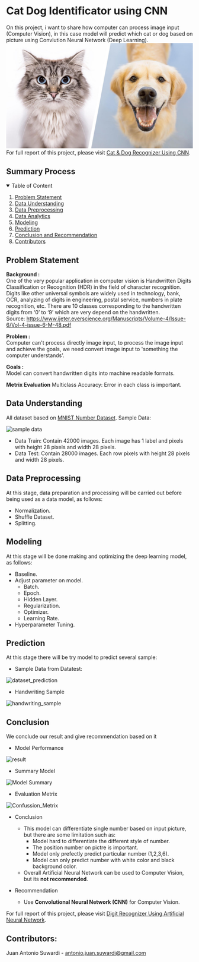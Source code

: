 # Cat Dog Identificator using CNN

On this project, i want to share how computer can process image input (Computer Vision), in this case model will predict which cat or dog based on picture using Convlution Neural Network (Deep Learning).
![cat-dog identificator](Image/head.jpeg)
<br>
For full report of this project, please visit <a href=https://github.com/Juantonios1/Cat-Dog-Identificator-using-CNN/blob/main/Cat%20%26%20Dog%20Identificator%20.Ipynb/Cat%20%26%20Dog%20Identificator%20Using%20Computer%20Vision%20with%20CNN.ipynb>
Cat & Dog Recognizer Using CNN</a>.

## Summary Process
<!-- TABLE OF CONTENTS -->
<details open="open">
  <summary>Table of Content</summary>
  <ol>
    <li><a href="#problem-statement">Problem Statement</a></li>
    <li><a href="#data-understanding">Data Understanding</a></li>
    <li><a href="#data-preprocessing">Data Preprocessing</a></li>
    <li><a href="#data-analytics">Data Analytics</a></li>
    <li><a href="#modeling">Modeling</a></li>
    <li><a href="#prediction">Prediction</a></li>
    <li><a href="#conclusion">Conclusion and Recommendation</a></li>
    <li><a href="#contributors">Contributors</a></li>
  </ol>
</details>

## Problem Statement
**Background :**  
One of the very popular application in computer vision is Handwritten Digits Classification or Recognition (HDR) in the field of character recognition. Digits like other universal symbols are widely used in technology, bank, OCR, analyzing of digits in engineering, postal service, numbers in plate recognition, etc. There are 10 classes corresponding to the handwritten digits from ‘0’ to ‘9’ which are very depend on the handwritten.
<br> Source: https://www.ijeter.everscience.org/Manuscripts/Volume-4/Issue-6/Vol-4-issue-6-M-48.pdf

**Problem :**  
Computer can't process directly image input, to process the image input and achieve the goals, we need convert image input to 'something the computer understands'.

**Goals :**  
Model can convert handwritten digits into machine readable formats.

**Metrix Evaluation**
Multiclass Accuracy: Error in each class is important.

## Data Understanding

All dataset based on <a href=https://www.kaggle.com/competitions/digit-recognizer/data> MNIST Number Dataset</a>. Sample Data:

![sample data](Image/sample.png)

* Data Train: Contain 42000 images. Each image has 1 label and pixels with height 28 pixels and width 28 pixels.
* Data Test: Contain 28000 images. Each row pixels with height 28 pixels and width 28 pixels.

## Data Preprocessing
At this stage, data preparation and processing will be carried out before being used as a data model, as follows:
* Normalization.
* Shuffle Dataset.
* Splitting.

## Modeling
At this stage will be done making and optimizing the deep learning model, as follows:
* Baseline.
* Adjust parameter on model.
  * Batch.
  * Epoch.
  * Hidden Layer.
  * Regularization.
  * Optimizer.
  * Learning Rate.
* Hyperparameter Tuning.

## Prediction
At this stage there will be try model to predict several sample:
* Sample Data from Datatest:

![dataset_prediction](Image/pred_sample.png)

* Handwriting Sample

![handwriting_sample](Image/hw_sample.png)

## Conclusion 
We conclude our result and give recommendation based on it

* Model Performance

![result](Image/result.png)  <br>

* Summary Model <br>

![Model Summary](Image/summary_model.png)  <br>

* Evaluation Metrix

![Confussion_Metrix](Image/cm.png)  <br>

* Conclusion
  * This model can differentiate single number based on input picture, but there are some limitation such as:
      * Model hard to differentiate the different style of number.
      * The position number on pictre is important.
      * Model only prefectly predict particular number (1,2,3,6).
      * Model can only predict number with white color and black background color.
  * Overall Artificial Neural Network can be used to Computer Vision, but its **not recommended**.

* Recommendation
  * Use **Convolutional Neural Network (CNN)** for Computer Vision.
 

For full report of this project, please visit <a href=https://github.com/Juantonios1/Digit-Recognizer-Using-ANN/blob/main/Digit%20Recognizer%20Ipynb/Digit%20Recognizer%20Using%20Artificial%20Neural%20Network.ipynb>
Digit Recognizer Using Artificial Neural Network</a>.

## Contributors:
Juan Antonio Suwardi - antonio.juan.suwardi@gmail.com  
